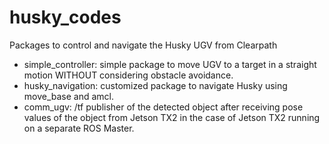 # husky_codes
Packages to control and navigate the Husky UGV from Clearpath

- simple_controller: simple package to move UGV to a target in a straight motion WITHOUT considering obstacle avoidance.
- husky_navigation: customized package to navigate Husky using move_base and amcl.
- comm_ugv: /tf publisher of the detected object after receiving pose values of the object from Jetson TX2 in the case of Jetson TX2 running on a separate ROS Master.
